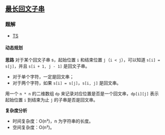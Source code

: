 ## [最长回文子串](https://leetcode.cn/problems/longest-palindromic-substring/)
### 题解
+ [TS](../../ts/128/5.ts)

#### 动态规划
**思路**
对于某个回文子串 s，起始位置 `i` 和结束位置 `j`（`i < j`），可以知道 `s[i] = s[j]`，并且 `s[i + 1, j - 1]` 是回文子串。
+ 对于单个字符，一定是回文串；
+ 对于两个字符，如果 `s[i] = s[j]`，`s[i, j]` 是回文串。

用一个 `n * n` 的二维数组 `dp` 来记录对应位置是否是一个回文串，`dp[i][j]` 表示起始位置 `i` 到结束为止 `j` 的子串是否是回文串。

**复杂度分析**
+ 时间复杂度：O(n²)，n 为字符串的长度。
+ 空间复杂度：O(n²)。